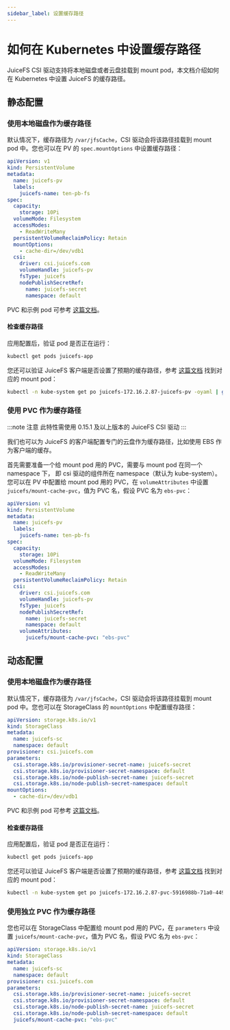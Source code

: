 ```yaml
---
sidebar_label: 设置缓存路径
---
```


# 如何在 Kubernetes 中设置缓存路径

JuiceFS CSI 驱动支持将本地磁盘或者云盘挂载到 mount pod，本文档介绍如何在 Kubernetes 中设置 JuiceFS 的缓存路径。

## 静态配置

### 使用本地磁盘作为缓存路径

默认情况下，缓存路径为 `/var/jfsCache`，CSI 驱动会将该路径挂载到 mount pod 中。您也可以在 PV 的 `spec.mountOptions` 中设置缓存路径：

```yaml {15}
apiVersion: v1
kind: PersistentVolume
metadata:
  name: juicefs-pv
  labels:
    juicefs-name: ten-pb-fs
spec:
  capacity:
    storage: 10Pi
  volumeMode: Filesystem
  accessModes:
    - ReadWriteMany
  persistentVolumeReclaimPolicy: Retain
  mountOptions:
    - cache-dir=/dev/vdb1
  csi:
    driver: csi.juicefs.com
    volumeHandle: juicefs-pv
    fsType: juicefs
    nodePublishSecretRef:
      name: juicefs-secret
      namespace: default
```

PVC 和示例 pod 可参考 [这篇文档](./static-provisioning.md)。

#### 检查缓存路径

应用配置后，验证 pod 是否正在运行：

```sh
kubectl get pods juicefs-app
```

您还可以验证 JuiceFS 客户端是否设置了预期的缓存路径，参考 [这篇文档](../troubleshooting.md#找到-mount-pod) 找到对应的 mount pod：

```sh
kubectl -n kube-system get po juicefs-172.16.2.87-juicefs-pv -oyaml | grep mount.juicefs
```

### 使用 PVC 作为缓存路径

:::note 注意
此特性需使用 0.15.1 及以上版本的 JuiceFS CSI 驱动
:::

我们也可以为 JuiceFS 的客户端配置专门的云盘作为缓存路径，比如使用 EBS 作为客户端的缓存。

首先需要准备一个给 mount pod 用的 PVC，需要与 mount pod 在同一个 namespace 下， 即 csi 驱动的组件所在 namespace（默认为 kube-system）。
您可以在 PV 中配置给 mount pod 用的 PVC，在 `volumeAttributes` 中设置 `juicefs/mount-cache-pvc`，值为 PVC 名，假设 PVC 名为 `ebs-pvc`：

```yaml {22}
apiVersion: v1
kind: PersistentVolume
metadata:
  name: juicefs-pv
  labels:
    juicefs-name: ten-pb-fs
spec:
  capacity:
    storage: 10Pi
  volumeMode: Filesystem
  accessModes:
    - ReadWriteMany
  persistentVolumeReclaimPolicy: Retain
  csi:
    driver: csi.juicefs.com
    volumeHandle: juicefs-pv
    fsType: juicefs
    nodePublishSecretRef:
      name: juicefs-secret
      namespace: default
    volumeAttributes:
      juicefs/mount-cache-pvc: "ebs-pvc"
```

## 动态配置

### 使用本地磁盘作为缓存路径

默认情况下，缓存路径为 `/var/jfsCache`，CSI 驱动会将该路径挂载到 mount pod 中。您也可以在 StorageClass 的 `mountOptions` 中配置缓存路径：

```yaml {13}
apiVersion: storage.k8s.io/v1
kind: StorageClass
metadata:
  name: juicefs-sc
  namespace: default
provisioner: csi.juicefs.com
parameters:
  csi.storage.k8s.io/provisioner-secret-name: juicefs-secret
  csi.storage.k8s.io/provisioner-secret-namespace: default
  csi.storage.k8s.io/node-publish-secret-name: juicefs-secret
  csi.storage.k8s.io/node-publish-secret-namespace: default
mountOptions:
  - cache-dir=/dev/vdb1
```

PVC 和示例 pod 可参考 [这篇文档](./dynamic-provisioning.md)。

#### 检查缓存路径

应用配置后，验证 pod 是否正在运行：

```sh
kubectl get pods juicefs-app
```

您还可以验证 JuiceFS 客户端是否设置了预期的缓存路径，参考 [这篇文档](../troubleshooting.md#找到-mount-pod) 找到对应的 mount pod：

```sh
kubectl -n kube-system get po juicefs-172.16.2.87-pvc-5916988b-71a0-4494-8315-877d2dbb8709 -oyaml | grep mount.juicefs
```

### 使用独立 PVC 作为缓存路径

您也可以在 StorageClass 中配置给 mount pod 用的 PVC，在 `parameters` 中设置 `juicefs/mount-cache-pvc`，值为 PVC 名，假设 PVC 名为 `ebs-pvc`：

```yaml {12}
apiVersion: storage.k8s.io/v1
kind: StorageClass
metadata:
  name: juicefs-sc
  namespace: default
provisioner: csi.juicefs.com
parameters:
  csi.storage.k8s.io/provisioner-secret-name: juicefs-secret
  csi.storage.k8s.io/provisioner-secret-namespace: default
  csi.storage.k8s.io/node-publish-secret-name: juicefs-secret
  csi.storage.k8s.io/node-publish-secret-namespace: default
  juicefs/mount-cache-pvc: "ebs-pvc"
```
